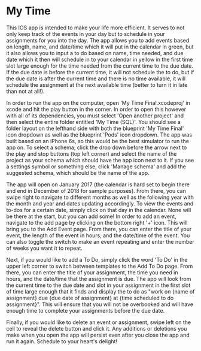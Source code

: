# My Time

This IOS app is intended to make your life more efficient. It serves to not only keep track of the events in your day but to schedule in your assignments for you into the day. The app allows you to add events based on length, name, and date/time which it will put in the calendar in green, but it also allows you to input a to do based on name, time needed, and due date which it then will schedule in to your calendar in yellow in the first time slot large enough for the time needed from the current time to the due date. If the due date is before the current time, it will not schedule the to do, but if the due date is after the current time and there is no time available, it will schedule the assignment at the next available time (better to turn it in late than not at all!).

In order to run the app on the computer, open 'My Time Final.xcodeproj' in xcode and hit the play button in the corner. In order to open this however with all of its dependencies, you must select 'Open another project' and then select the entire folder entitled 'My Time (SQL)'. You should see a folder layout on the lefthand side with both the blueprint 'My Time Final' icon dropdown as well as the blueprint 'Pods' icon dropdown. The app was built based on an iPhone 6s, so this would be the best simulator to run the app on. To select a schema,  click the drop down before the arrow next to the play and stop buttons (top left corner) and select the name of the project as your schema which should have the app icon next to it. If you see a settings symbol or something else, click 'Manage schema' and add the suggested schema, which should be the name of the app.

The app will open on January 2017 (the calendar is hard set to begin there and end in December of 2018 for sample purposes). From there, you can swipe right to navigate to different months as well as the following year with the month and year and dates updating accordingly. To view the events and to-dos for a certain date, simply click on that day in the calendar. None will be there at the start, but you can add some! In order to add an event, navigate to the add page by clicking on the bottom right '+' icon. This will bring you to the Add Event page. From there, you can enter the title of your event, the length of the event in hours, and the date/time of the event. You can also toggle the switch to make an event repeating and enter the number of weeks you want it to repeat.

Next, if you would like to add a To Do, simply click the word 'To Do' in the upper left corner to switch between templates to the Add To Do page. From there, you can enter the title of your assignment, the time you need in hours, and the date/time that the assignment is due. The app will look from the current time to the due date and slot in your assignment in the first slot of time large enough that it finds and display the to do as "work on {name of assignment} due {due date of assignment} at {time scheduled to do assignment}". This will ensure that you will not be overbooked and will have enough time to complete your assignments before the due date.

Finally, if you would like to delete an event or assignment, swipe left on the cell to reveal the delete button and click it. Any additions or deletions you make when you open the app will persist even after you close the app and run it again. Schedule to your heart's delight!
